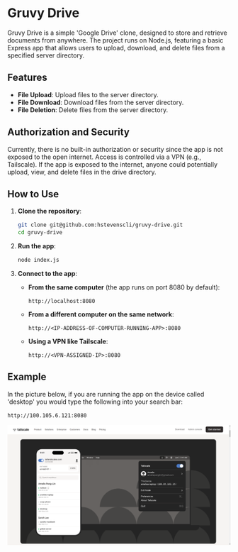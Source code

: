 # Gruvy Drive

Gruvy Drive is a simple 'Google Drive' clone, designed to store and retrieve documents from anywhere. The project runs on Node.js, featuring a basic Express app that allows users to upload, download, and delete files from a specified server directory.

## Features

- **File Upload**: Upload files to the server directory.
- **File Download**: Download files from the server directory.
- **File Deletion**: Delete files from the server directory.

## Authorization and Security

Currently, there is no built-in authorization or security since the app is not exposed to the open internet. Access is controlled via a VPN (e.g., Tailscale). If the app is exposed to the internet, anyone could potentially upload, view, and delete files in the drive directory.

## How to Use

1. **Clone the repository**:
    ```bash
    git clone git@github.com:hstevenscli/gruvy-drive.git
    cd gruvy-drive
    ```

2. **Run the app**:
    ```bash
    node index.js
    ```

3. **Connect to the app**:

    - **From the same computer** (the app runs on port 8080 by default):
      ```
      http://localhost:8080
      ```

    - **From a different computer on the same network**:
      ```
      http://<IP-ADDRESS-OF-COMPUTER-RUNNING-APP>:8080
      ```

    - **Using a VPN like Tailscale**:
      ```
      http://<VPN-ASSIGNED-IP>:8080
      ```

## Example

In the picture below, if you are running the app on the device called 'desktop' you would type the following into your search bar:
```
http://100.105.6.121:8080
```

![Tailscale Example](./photos/tailscale_example.png)


